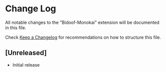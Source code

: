 # Change Log

All notable changes to the "Bidoof-Monokai" extension will be documented in this file.

Check [Keep a Changelog](http://keepachangelog.com/) for recommendations on how to structure this file.

## [Unreleased]

- Initial release
